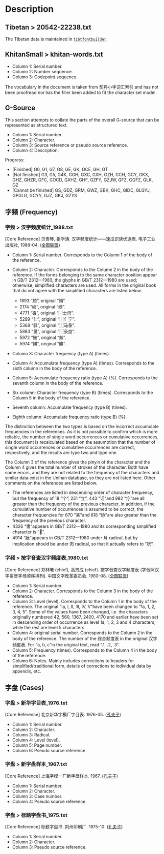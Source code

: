# Description

## Tibetan > 20542-22238.txt

The Tibetan data is maintained in [`tibtfontbuilder`](https://github.com/kushim-Jiang/tibtfontbuilder/).

## KhitanSmall > khitan-words.txt

- Column 1: Serial number.
- Column 2: Number sequence.
- Column 3: Codepoint sequence.

The vocabulary in the document is taken from 契丹小字词汇索引 and has not been proofread nor has the filler been added to fit the character set model.

## G-Source

This section attempts to collate the parts of the overall G-source that can be represented as structured text.

- Column 1: Serial number.
- Column 2: Character.
- Column 3: Source reference or pseudo source reference.
- Column 4: Description.

Progress:

- [Finished] G0, G1, G7, G8, GE, GK, GCE, GH, GT
- [Not finished] G3, G5, G4K, GGH, GXC, GXH, GZH, GCH, GCY, GKX, GHZ, GHZR, GFC, GOCD, GXHZ, GHF, GZFY, GZJW, GFZ, GGFZ, GLK, GZ
- [Cannot be finished] GS, GDZ, GRM, GWZ, GBK, GHC, GIDC, GLGYJ, GPGLG, GCYY, GJZ, GKJ, GZYS

## 字频 (Frequency)

### 字频 > 汉字频度统计\_1988.txt

[Core Reference] 贝贵琴, 张学涛. 汉字频度统计——速成识读优选表. 电子工业出版社, 1988-04. ([全图联盟](http://book.ucdrs.superlib.net/views/specific/2929/bookDetail.jsp?dxNumber=000001081892&d=F354F677C912576BA20CE537E3431A70&fenlei=08011304))

- Column 1: Serial number. Corresponds to the Column 1 of the body of the reference.
- Column 2: Character. Corresponds to the Column 2 in the body of the reference. If the forms belonging to the same character position appear in GB/T 2312—1980, the glyphs in GB/T 2312—1980 are used; otherwise, simplified characters are used. All forms in the original book that do not agree with the simplified characters are listed below.

  - 1693 “颜”, original “顔”.
  - 2174 “峡”, original “峽”.
  - 4771 “毐”, original “⿱士母”.
  - 5289 “伫”, original “⿰亻宁”.
  - 5368 “𫘧”, original “⿰马彔”.
  - 5883 “盝”, original “⿱彔皿”.
  - 5972 “𩽾”, original “鮟”.
  - 5974 “鲯”, original “鯕”.

- Column 3: Character frequency (type A) (times).
- Column 4: Accumulate frequency (type A) (times). Corresponds to the sixth column in the body of the reference.
- Column 5: Accumulate frequency ratio (type A) (%). Corresponds to the seventh column in the body of the reference.
- Six column: Character frequency (type B) (times). Corresponds to the Column 5 in the body of the reference.
- Seventh column: Accumulate frequency (type B) (times).
- Eighth column: Accumulate frequency ratio (type B) (%).

The distinction between the two types is based on the incorrect accumulate frequencies in the references. As it is not possible to confirm which is more reliable, the number of single word occurrences or cumulative occurrences, this document is recalculated based on the assumption that the number of single word occurrences or cumulative occurrences are correct, respectively, and the results are type two and type one.

The Column 3 of the reference gives the pinyin of the character and the Column 4 gives the total number of strokes of the character. Both have some errors, and they are not related to the frequency of the characters and similar data exist in the Unihan database, so they are not listed here. Other comments on the references are listed below.

- The references are listed in descending order of character frequency, but the frequency of 18 “个”, 231 “立”, 443 “话”and 982 “疗”are all greater than the frequency of the previous character. In addition, if the cumulative number of occurrences is assumed to be correct, the character frequencies for 670 “某”and 818 “协”are also greater than the frequency of the previous character.
- 4326 “軎”appears in GB/T 2312—1980 and its corresponding simplified character is “𰹲”.
- 4914 “朊”appears in GB/T 2312—1980 under 月 radical, but by implication should be under 肉 radical, so that it actually refers to “䏓”.

### 字频 > 按字音查汉字频度表\_1980.txt

[Core Reference] 郑林曦 (chief), 高景成 (chief). 按字音查汉字频度表 (字音照汉字拼音字母顺序排列). 中国文字改革委员会, 1980-08. ([全图联盟](http://book.ucdrs.superlib.net/views/specific/2929/bookDetail.jsp?dxNumber=000000924233&d=E2662B8B2432107B60EEBE62D0EB3F31&fenlei=0802070404))

- Column 1: Serial number.
- Column 2: Character. Corresponds to the Column 3 in the body of the reference.
- Column 3: Level (level). Corresponds to the Column 1 in the body of the reference. The original “Ⅰa, Ⅰ, Ⅱ, Ⅲ, Ⅳ, Ⅴ”have been changed to “1a, 1, 2, 3, 4, 5”. Some of the values have been changed, i.e. the characters originally numbered 42, 560, 1367, 2400, 4170 and earlier have been set in descending order of occurrence as level 1a, 1, 2, 3 and 4 characters, while the rest are level 5 characters.
- Column 4: original serial number. Corresponds to the Column 2 in the body of the reference. The number of the 综合频度表 in the original 汉字频度表. For “a, b, c”in the original text, read “.1, .2, .3”.
- Column 5: Frequency (times). Corresponds to the Column 4 in the body of the reference.
- Column 6: Notes. Mainly includes corrections to headers for simplified/traditional form, details of corrections to individual data by appendix, etc.

## 字盘 (Cases)

### 字盘 > 新华字目表\_1976.txt

[Core Reference] 北京新华字模厂字目表. 1976-05. ([孔夫子](https://book.kongfz.com/28596/3131848582/1632580369/))

- Column 1: Serial number.
- Column 2: Character.
- Column 3: Radical.
- Column 4: Level (level).
- Column 5: Page number.
- Column 6: Pseudo source reference.

### 字盘 > 新字盘样本\_1967.txt

[Core Reference] 上海字模一厂新字盘样本. 1967. ([孔夫子](https://book.kongfz.com/231815/1391608848/1632580621/))

- Column 1: Serial number.
- Column 2: Character.
- Column 3: Case number.
- Column 4: Pseudo source reference.

### 字盘 > 标题字盘书\_1975.txt

[Core Reference] 标题字盘书. 荆州印刷厂. 1975-10. ([孔夫子](https://book.kongfz.com/17731/2107892434/1636599860/))

- Column 1: Serial number.
- Column 2: Character.
- Column 3: Pseudo source reference.
